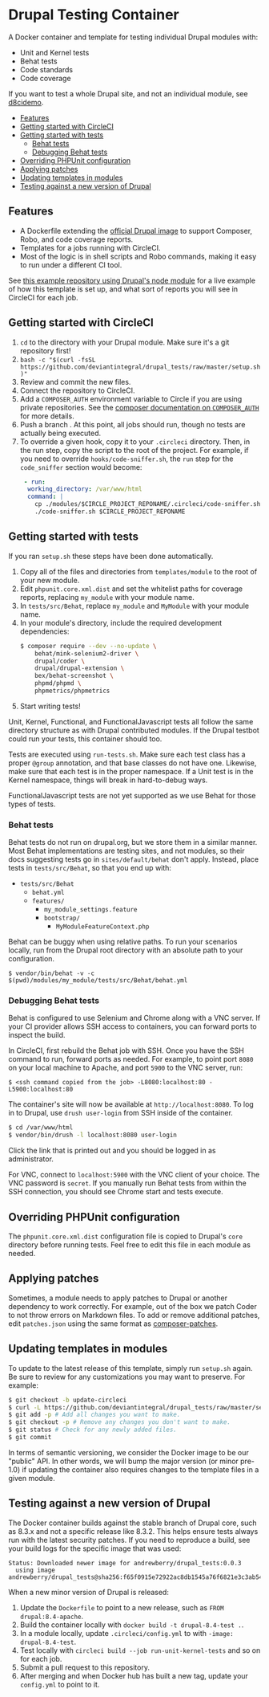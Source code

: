 # Drupal Testing Container

A Docker container and template for testing individual Drupal modules with:

* Unit and Kernel tests
* Behat tests
* Code standards
* Code coverage

If you want to test a whole Drupal site, and not an individual module, see
[d8cidemo](https://github.com/juampynr/d8cidemo).

<!-- START doctoc generated TOC please keep comment here to allow auto update -->
<!-- DON'T EDIT THIS SECTION, INSTEAD RE-RUN doctoc TO UPDATE -->


- [Features](#features)
- [Getting started with CircleCI](#getting-started-with-circleci)
- [Getting started with tests](#getting-started-with-tests)
  - [Behat tests](#behat-tests)
  - [Debugging Behat tests](#debugging-behat-tests)
- [Overriding PHPUnit configuration](#overriding-phpunit-configuration)
- [Applying patches](#applying-patches)
- [Updating templates in modules](#updating-templates-in-modules)
- [Testing against a new version of Drupal](#testing-against-a-new-version-of-drupal)

<!-- END doctoc generated TOC please keep comment here to allow auto update -->

## Features

* A Dockerfile extending the
  [official Drupal image](https://hub.docker.com/_/drupal/) to support
  Composer, Robo, and code coverage reports.
* Templates for a jobs running with CircleCI. 
* Most of the logic is in shell scripts and Robo commands, making it easy to
  run under a different CI tool.

See
[this example repository using Drupal's node module](https://github.com/deviantintegral/drupal_tests_node_example)
for a live example of how this template is set up, and what sort of reports you
will see in CircleCI for each job.

## Getting started with CircleCI

1. `cd` to the directory with your Drupal module. Make sure it's a git
   repository first!
1. `bash -c "$(curl -fsSL https://github.com/deviantintegral/drupal_tests/raw/master/setup.sh)"`
1. Review and commit the new files.
1. Connect the repository to CircleCI.
1. Add a `COMPOSER_AUTH` environment variable to Circle if you are using
   private repositories. See the [composer documentation on `COMPOSER_AUTH`](https://getcomposer.org/doc/03-cli.md#composer-auth)
   for more details.
1. Push a branch . At this point, all jobs should run, though no tests are
   actually being executed.
1. To override a given hook, copy it to your `.circleci` directory. Then, in
   the run step, copy the script to the root of the project. For example, if
   you need to override `hooks/code-sniffer.sh`, the `run` step for the
   `code_sniffer` section would become:
   ```yaml
    - run:
     working_directory: /var/www/html
     command: |
       cp ./modules/$CIRCLE_PROJECT_REPONAME/.circleci/code-sniffer.sh /var/www/html
       ./code-sniffer.sh $CIRCLE_PROJECT_REPONAME
    ```

## Getting started with tests

If you ran `setup.sh` these steps have been done automatically.

1. Copy all of the files and directories from `templates/module` to the root of
   your new module.
1. Edit `phpunit.core.xml.dist` and set the whitelist paths for coverage
   reports, replacing `my_module` with your module name.
1. In `tests/src/Behat`, replace `my_module` and `MyModule` with your module name.
1. In your module's directory, include the required development dependencies:
   ```sh
   $ composer require --dev --no-update \
       behat/mink-selenium2-driver \
       drupal/coder \
       drupal/drupal-extension \
       bex/behat-screenshot \
       phpmd/phpmd \
       phpmetrics/phpmetrics
   ```
1. Start writing tests!

Unit, Kernel, Functional, and FunctionalJavascript tests all follow the same
directory structure as with Drupal contributed modules. If the Drupal testbot
could run your tests, this container should too.

Tests are executed using `run-tests.sh`. Make sure each test class has a proper
`@group` annotation, and that base classes do not have one. Likewise, make sure
that each test is in the proper namespace. If a Unit test is in the Kernel
namespace, things will break in hard-to-debug ways.

FunctionalJavascript tests are not yet supported as we use Behat for those
types of tests.

### Behat tests

Behat tests do not run on drupal.org, but we store them in a similar manner.
Most Behat implementations are testing sites, and not modules, so their docs
suggesting tests go in `sites/default/behat` don't apply. Instead, place tests
in `tests/src/Behat`, so that you end up with:

* `tests/src/Behat`
  * `behat.yml`
  * `features/`
    * `my_module_settings.feature`
    * `bootstrap/`
      * `MyModuleFeatureContext.php`

Behat can be buggy when using relative paths. To run your scenarios locally,
run from the Drupal root directory with an absolute path to your configuration.

```
$ vendor/bin/behat -v -c $(pwd)/modules/my_module/tests/src/Behat/behat.yml
```

### Debugging Behat tests

Behat is configured to use Selenium and Chrome along with a VNC server. If your
CI provider allows SSH access to containers, you can forward ports to inspect
the build.

In CircleCI, first rebuild the Behat job with SSH. Once you have the SSH command
to run, forward ports as needed. For example, to point port `8080` on your local
machine to Apache, and port `5900` to the VNC server, run:

`$ <ssh command copied from the job> -L8080:localhost:80 -L5900:localhost:80`

The container's site will now be available at `http://localhost:8080`. To log
in to Drupal, use `drush user-login` from SSH inside of the container.

```sh
$ cd /var/www/html
$ vendor/bin/drush -l localhost:8080 user-login
```

Click the link that is printed out and you should be logged in as
administrator.

For VNC, connect to `localhost:5900` with the VNC client of your choice. The
VNC password is `secret`. If you manually run Behat tests from within the
SSH connection, you should see Chrome start and tests execute.

## Overriding PHPUnit configuration

The `phpunit.core.xml.dist` configuration file is copied to Drupal's `core`
directory before running tests. Feel free to edit this file in each module as
needed.

## Applying patches

Sometimes, a module needs to apply patches to Drupal or another dependency to
work correctly. For example, out of the box we patch Coder to not throw errors
on Markdown files. To add or remove additional patches, edit `patches.json`
using the same format as
[composer-patches](https://github.com/cweagans/composer-patches).

## Updating templates in modules

To update to the latest release of this template, simply run `setup.sh` again.
Be sure to review for any customizations you may want to preserve. For example:

```sh
$ git checkout -b update-circleci
$ curl -L https://github.com/deviantintegral/drupal_tests/raw/master/setup.sh | bash
$ git add -p # Add all changes you want to make.
$ git checkout -p # Remove any changes you don't want to make.
$ git status # Check for any newly added files.
$ git commit
```

In terms of semantic versioning, we consider the Docker image to be our
"public" API. In other words, we will bump the major version (or minor pre-1.0)
if updating the container also requires changes to the template files in a
given module.

## Testing against a new version of Drupal

The Docker container builds against the stable branch of Drupal core, such as
8.3.x and not a specific release like 8.3.2. This helps ensure tests always run
with the latest security patches. If you need to reproduce a build, see your
build logs for the specific image that was used:

```
Status: Downloaded newer image for andrewberry/drupal_tests:0.0.3
  using image andrewberry/drupal_tests@sha256:f65f0915e72922ac8db1545a76f6821e3c3ab54256709a2e263069cf8fb0d4e2
```

When a new minor version of Drupal is released:

1. Update the `Dockerfile` to point to a new release, such as
   `FROM drupal:8.4-apache`.
1. Build the container locally with `docker build -t drupal-8.4-test .`.
1. In a module locally, update `.circleci/config.yml` to with
   `-image: drupal-8.4-test`.
1. Test locally with `circleci build --job run-unit-kernel-tests` and so on for
   each job.
1. Submit a pull request to this repository.
1. After merging and when Docker hub has built a new tag, update your
   `config.yml` to point to it.
